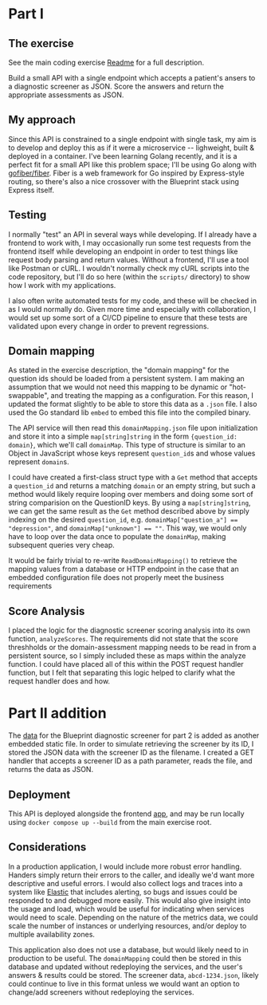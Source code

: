 # Part I

## The exercise
See the main coding exercise [Readme](../Readme.md) for a full description.

Build a small API with a single endpoint which accepts a patient's ansers to a
diagnostic screener as JSON. Score the answers and return the appropriate
assessments as JSON.

## My approach
Since this API is constrained to a single endpoint with single task, my aim is
to develop and deploy this as if it were a microservice -- lighweight, built &
deployed in a container. I've been learning Golang recently, and it is a perfect
fit for a small API like this problem space; I'll be using Go along with
[gofiber/fiber](https://gofiber.io). Fiber is a web framework for Go inspired
by Express-style routing, so there's also a nice crossover with the Blueprint
stack using Express itself.

## Testing
I normally "test" an API in several ways while developing. If I already have a
frontend to work with, I may occasionally run some test requests from the
frontend itself while developing an endpoint in order to test things like
request body parsing and return values. Without a frontend, I'll use a tool like
Postman or cURL. I wouldn't normally check my cURL scripts into the code
repository, but I'll do so here (within the `scripts/` directory) to show how I
work with my applications.

I also often write automated tests for my code, and these will be checked in as
I would normally do. Given more time and especially with collaboration, I would
set up some sort of a CI/CD pipeline to ensure that these tests are validated
upon every change in order to prevent regressions.

## Domain mapping
As stated in the exercise description, the "domain mapping" for the question ids
should be loaded from a persistent system. I am making an assumption that we
would not need this mapping to be dynamic or "hot-swappable", and treating the
mapping as a configuration. For this reason, I updated the format slightly to be
able to store this data as a `.json` file. I also used the Go standard lib
`embed` to embed this file into the compiled binary.

The API service will then read this `domainMapping.json` file upon
initialization and store it into a simple `map[string]string` in the form
`{question_id: domain}`, which we'll call `domainMap`. This type of structure is
similar to an Object in JavaScript whose keys represent `question_id`s and whose
values represent `domain`s.

I could have created a first-class struct type with a `Get` method that accepts
a `question_id` and returns a matching `domain` or an empty string, but such a
method would likely require looping over members and doing some sort of string
comparision on the QuestionID keys. By using a `map[string]string`, we can get
the same result as the `Get` method described above by simply indexing on the
desired `question_id`, e.g. `domainMap["question_a"] == "depression"`, and
`domainMap["unknown"] == ""`. This way, we would only have to loop over the data
once to populate the `domainMap`, making subsequent queries very cheap.

It would be fairly trivial to re-write `ReadDomainMapping()` to retrieve the
mapping values from a database or HTTP endpoint in the case that an embedded
configuration file does not properly meet the business requirements

## Score Analysis
I placed the logic for the diagnostic screener scoring analysis into its own
function, `analyzeScores`. The requirements did not state that the score
threshholds or the domain-assessment mapping needs to be read in from a
persistent source, so I simply included these as maps within the analyze
function. I could have placed all of this within the POST request handler
function, but I felt that separating this logic helped to clarify what the
request handler does and how.

# Part II addition

The [data](../Readme.md#the-exercise-1) for the Blueprint diagnostic screener
for part 2 is added as another embedded static file. In order to simulate
retrieving the screener by its ID, I stored the JSON data with the screener ID
as the filename. I created a GET handler that accepts a screener ID as a path
parameter, reads the file, and returns the data as JSON.

## Deployment
This API is deployed alongside the frontend [app](../ui/README.md#Deployment),
and may be run locally using `docker compose up --build` from the main exercise
root.

## Considerations
In a production application, I would include more robust error handling. Handers
simply return their errors to the caller, and ideally we'd want more descriptive
and useful errors. I would also collect logs and traces into a system like
[Elastic](https://elastic.co) that includes alerting, so bugs and issues could be responded
to and debugged more easily. This would also give insight into the usage and
load, which would be useful for indicating when services would need to scale.
Depending on the nature of the metrics data, we could scale the number of
instances or underlying resources, and/or deploy to multiple availability zones.

This application also does not use a database, but would likely need to in
production to be useful. The `domainMapping` could then be stored in this
database and updated without redeploying the services, and the user's answers &
results could be stored. The screener data, `abcd-1234.json`, likely could
continue to live in this format unless we would want an option to change/add
screeners without redeploying the services.
